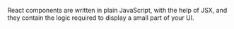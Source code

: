 React components are written in plain JavaScript, with the help of JSX, and they contain the logic required to display a small part of your UI.